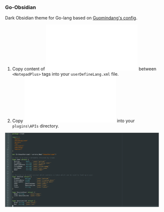 ### Go-Obsidian
Dark Obsidian theme for Go-lang based on [Guomindang's config](https://www.reddit.com/r/golang/comments/3vgrwn/go_syntax_highlighting_and_builtin_function).

1. Copy content of ![userDefineLang-Go-Obsidian.xml](notepad++/userDefineLang-Go-Obsidian.xml) between `<NotepadPlus>` tags into your `userDefineLang.xml` file.
2. Copy ![go.xml](notepad++/plugins/APIs/go.xml?raw=true) into your `plugins\APIs` directory.

![Obsidian Go](https://raw.githubusercontent.com/haikubox/configs/master/notepad%2B%2B/Go-Obsidian.png)

